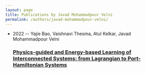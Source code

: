 ```yaml
---
layout: page
title: Publications by Javad Mohammadpour Velni
permalink: /authors/javad-mohammadpour-velni/
---
```


<ul class="post-list">
<li><span class='post-meta'>2022 -- Yajie Bao, Vaishnavi Thesma, Atul Kelkar, Javad Mohammadpour Velni</span><h3><a class='post-link' href='../../physics-guided-and-energy-based-learning-of-interconnected-systems-from-lagrangian-to-port-hamiltonian-systems'>Physics-guided and Energy-based Learning of Interconnected Systems: from Lagrangian to Port-Hamiltonian Systems</a></h3></li>

</ul>
